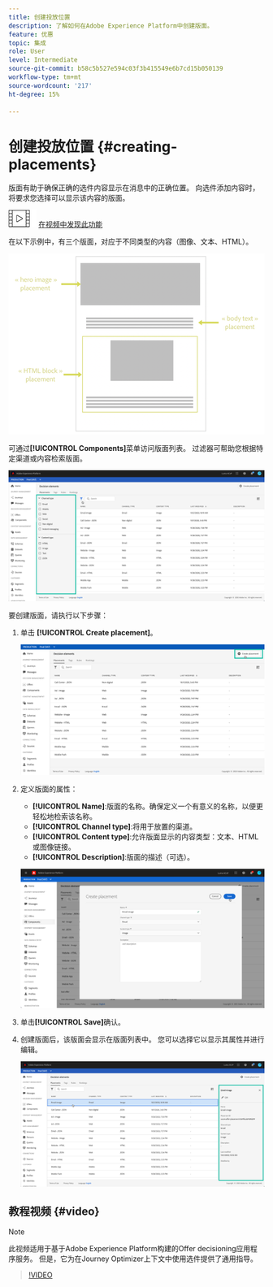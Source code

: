 ```yaml
---
title: 创建投放位置
description: 了解如何在Adobe Experience Platform中创建版面。
feature: 优惠
topic: 集成
role: User
level: Intermediate
source-git-commit: b58c5b527e594c03f3b415549e6b7cd15b050139
workflow-type: tm+mt
source-wordcount: '217'
ht-degree: 15%

---
```


# 创建投放位置 {#creating-placements}

版面有助于确保正确的选件内容显示在消息中的正确位置。 向选件添加内容时，将要求您选择可以显示该内容的版面。

![](../../assets/do-not-localize/how-to-video.png) [在视频中发现此功能](#video)

在以下示例中，有三个版面，对应于不同类型的内容（图像、文本、HTML）。

![](../../assets/offers_placement_schema.png)

可通过&#x200B;**[!UICONTROL Components]**&#x200B;菜单访问版面列表。 过滤器可帮助您根据特定渠道或内容检索版面。

![](../../assets/placements_filter.png)

要创建版面，请执行以下步骤：

1. 单击 **[!UICONTROL Create placement]**。

   ![](../../assets/offers_placement_creation.png)

1. 定义版面的属性：

   * **[!UICONTROL Name]**:版面的名称。确保定义一个有意义的名称，以便更轻松地检索该名称。
   * **[!UICONTROL Channel type]**:将用于放置的渠道。
   * **[!UICONTROL Content type]**:允许版面显示的内容类型：文本、HTML或图像链接。
   * **[!UICONTROL Description]**:版面的描述（可选）。

   ![](../../assets/offers_placement_creation_properties.png)

1. 单击&#x200B;**[!UICONTROL Save]**&#x200B;确认。

1. 创建版面后，该版面会显示在版面列表中。 您可以选择它以显示其属性并进行编辑。

   ![](../../assets/placement_created.png)

## 教程视频 {#video}

>[!NOTE]
>
>此视频适用于基于Adobe Experience Platform构建的Offer decisioning应用程序服务。 但是，它为在Journey Optimizer上下文中使用选件提供了通用指导。

>[!VIDEO](https://video.tv.adobe.com/v/329372?quality=12)
